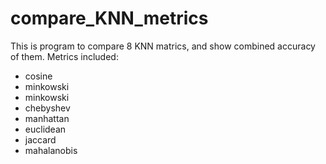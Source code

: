 # compare_KNN_metrics
This is program to compare 8 KNN matrics, and show combined accuracy of them. Metrics included:
- cosine 
- minkowski 
- minkowski 
- chebyshev 
- manhattan 
- euclidean 
- jaccard 
- mahalanobis
